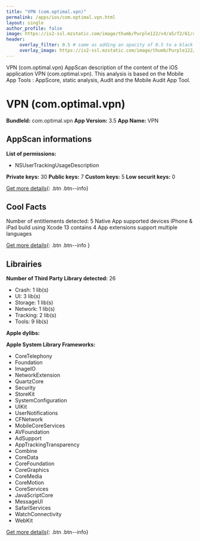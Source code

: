 ```yaml
---
title: "VPN (com.optimal.vpn)"
permalink: /apps/ios/com.optimal.vpn.html
layout: single
author_profile: false
image: https://is2-ssl.mzstatic.com/image/thumb/Purple122/v4/a5/f2/61/a5f2611f-cbf9-8d5b-de3a-4ea237478bc6/AppIcon-0-1x_U007emarketing-0-10-0-85-220.png/512x512bb.jpg
header: 
     overlay_filter: 0.5 # same as adding an opacity of 0.5 to a black background
     overlay_image: https://is2-ssl.mzstatic.com/image/thumb/Purple122/v4/a5/f2/61/a5f2611f-cbf9-8d5b-de3a-4ea237478bc6/AppIcon-0-1x_U007emarketing-0-10-0-85-220.png/512x512bb.jpg
---
```

VPN (com.optimal.vpn) AppScan description of the content of the iOS application VPN (com.optimal.vpn). This analysis is based on the Mobile App Tools : AppScore, static analysis, Audit and the Mobile Audit App Tool.

# VPN (com.optimal.vpn)

**BundleId:** com.optimal.vpn
**App Version:** 3.5
**App Name:** VPN


## AppScan informations 

**List of permissions:** 
- NSUserTrackingUsageDescription
  
  
**Private keys:** 30
**Public keys:** 7
**Custom keys:** 5
**Low securit keys:** 0
  
[Get more details](/pricing.html){: .btn .btn--info}

## Cool Facts

Number of entitlements detected: 5
Native App
supported devices iPhone & iPad
build using Xcode 13
contains 4 App extensions
support multiple languages
  
[Get more details](/pricing.html){: .btn .btn--info }

## Librairies 
**Number of Third Party Library detected:** 26
- Crash: 1 lib(s)
- UI: 3 lib(s)
- Storage: 1 lib(s)
- Network: 1 lib(s)
- Tracking: 2 lib(s)
- Tools: 9 lib(s)


**Apple dylibs:**


**Apple System Library Frameworks:**
- CoreTelephony
- Foundation
- ImageIO
- NetworkExtension
- QuartzCore
- Security
- StoreKit
- SystemConfiguration
- UIKit
- UserNotifications
- CFNetwork
- MobileCoreServices
- AVFoundation
- AdSupport
- AppTrackingTransparency
- Combine
- CoreData
- CoreFoundation
- CoreGraphics
- CoreMedia
- CoreMotion
- CoreServices
- JavaScriptCore
- MessageUI
- SafariServices
- WatchConnectivity
- WebKit


  
[Get more details](/pricing.html){: .btn .btn--info}


